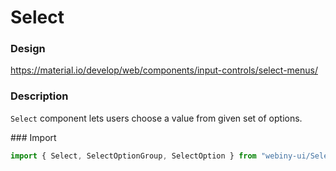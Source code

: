 # Select

### Design
<a href="https://material.io/develop/web/components/input-controls/select-menus/" target="_blank">https://material.io/develop/web/components/input-controls/select-menus/</a>

### Description
`Select` component lets users choose a value from given set of options.

### Import
```js
import { Select, SelectOptionGroup, SelectOption } from "webiny-ui/Select";
```